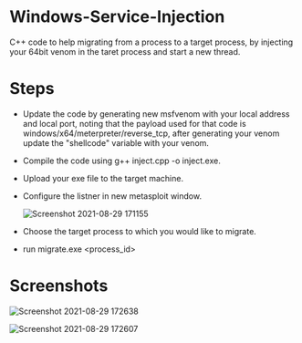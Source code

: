 # Windows-Service-Injection
C++ code to help migrating from a process to a target process, by injecting your 64bit venom in the taret process and start a new thread.

# Steps
  - Update the code by generating new msfvenom with your local address and local port, noting that the payload used for that code is windows/x64/meterpreter/reverse_tcp, after generating your venom update the "shellcode" variable with your venom. 
  - Compile the code using g++ inject.cpp -o inject.exe.
  - Upload your exe file to the target machine.
  - Configure the listner in new metasploit window.
  
    ![Screenshot 2021-08-29 171155](https://user-images.githubusercontent.com/48598374/131255463-c8d7a557-3822-47c5-885f-ff6c4a6a038d.png)
    
  - Choose the target process to which you would like to migrate.
  - run migrate.exe <process_id>

# Screenshots
![Screenshot 2021-08-29 172638](https://user-images.githubusercontent.com/48598374/131255984-5a881f80-8870-4a3d-b98a-c99e3ad3e1df.png)

![Screenshot 2021-08-29 172607](https://user-images.githubusercontent.com/48598374/131255990-c52251c8-ff79-46ac-84fc-9108e05a3fa6.png)

